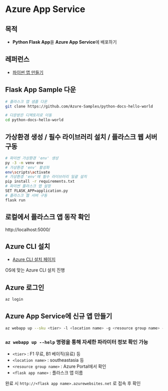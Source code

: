 # Azure App Service

## 목적
- **Python Flask App**을 **Azure App Service**에 배포하기


## 레퍼런스
- [파이썬 앱 만들기](https://docs.microsoft.com/ko-kr/azure/app-service/containers/quickstart-python?tabs=cmd)


## Flask App Sample 다운

```bash
# 플라스크 앱 샘플 다운
git clone https://github.com/Azure-Samples/python-docs-hello-world

# 다운받은 디렉토리로 이동
cd python-docs-hello-world
```

## 가상환경 생성 / 필수 라이브러리 설치 / 플라스크 웹 서버 구동

```bash
# 파이썬 가상환경 'env' 생성
py -3 -m venv env
# 가상환경 'env' 활성화
env\scripts\activate
# 가상환경 'env'에 필수 라이브러리 일괄 설치
pip install -r requirements.txt
# 파이썬 플라스크 앱 설정
SET FLASK_APP=application.py
# 플라스크 웹 서버 구동
flask run
```


## 로컬에서 플라스크 앱 동작 확인
http://localhost:5000/


## Azure CLI 설치

- [Azure CLI 설치 페이지](https://docs.microsoft.com/ko-kr/cli/azure/install-azure-cli?view=azure-cli-latest)

OS에 맞는 Azure CLI 설치 진행


## Azure 로그인

```bash
az login
```


## Azure App Service에 신규 앱 만들기

```bash
az webapp up --sku <tier> -l <location name> -g <resource group name> -n <flask app name>
```


### `az webapp up --help` 명령을 통해 자세한 파라미터 정보 확인 가능

- `<tier>` : F1 무료, B1 베이직(유료) 등
- `<location name>` : southeastasia 등
- `<resource group name>` : Azure Portal에서 확인
- `<flask app name>` : 플라스크 앱 이름

완료 시 `http://<flask app name>.azurewebsites.net` 로 접속 후 확인

